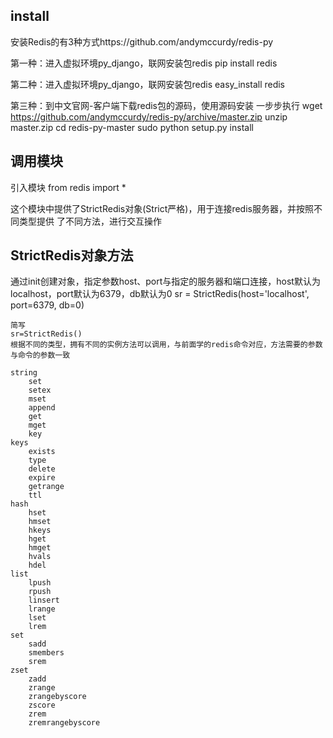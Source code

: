 ## install

安装Redis的有3种方式https://github.com/andymccurdy/redis-py

第一种：进⼊虚拟环境py_django，联⽹安装包redis
pip install redis

第二种：进⼊虚拟环境py_django，联⽹安装包redis
easy_install redis

第三种：到中⽂官⽹-客户端下载redis包的源码，使⽤源码安装
一步步执行 wget https://github.com/andymccurdy/redis-py/archive/master.zip
unzip master.zip
cd redis-py-master
sudo python setup.py install

## 调⽤模块
引⼊模块
from redis import *

这个模块中提供了StrictRedis对象(Strict严格)，⽤于连接redis服务器，并按照不同类型提供 了不同⽅法，进⾏交互操作

## StrictRedis对象⽅法
通过init创建对象，指定参数host、port与指定的服务器和端⼝连接，host默认为localhost，port默认为6379，db默认为0
sr = StrictRedis(host='localhost', port=6379, db=0)

    简写
    sr=StrictRedis()
    根据不同的类型，拥有不同的实例⽅法可以调⽤，与前⾯学的redis命令对应，⽅法需要的参数与命令的参数⼀致
    
    string
        set
        setex
        mset
        append
        get
        mget
        key
    keys
        exists
        type
        delete
        expire
        getrange
        ttl
    hash
        hset
        hmset
        hkeys
        hget
        hmget
        hvals
        hdel
    list
        lpush
        rpush
        linsert
        lrange
        lset
        lrem
    set
        sadd
        smembers
        srem
    zset
        zadd
        zrange
        zrangebyscore
        zscore
        zrem
        zremrangebyscore